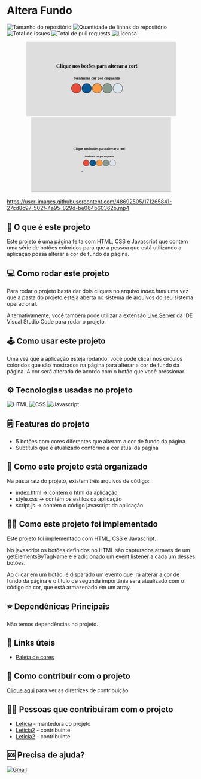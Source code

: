 # Altera Fundo
![Tamanho do repositório](https://img.shields.io/github/repo-size/lelepg/altera-fundo?color=%23FF00FF&label=Tamanho&style=plastic)
![Quantidade de linhas do repositório](https://img.shields.io/tokei/lines/github/lelepg/altera-fundo?color=%23FF00FF&label=Total%20de%20linhas&style=plastic)
![Total de issues](https://img.shields.io/github/issues-raw/lelepg/altera-fundo?style=plastic)
![Total de pull requests](https://img.shields.io/github/issues-pr/lelepg/altera-fundo?style=plastic)
![Licensa](https://img.shields.io/github/license/lelepg/altera-fundo?style=plastic)

<p align="center">
<img src="./imagens/imagem1.png" alt="Tela Inicial" width="400px"></img>
<img src="./imagens/capa.gif" alt="Aplicação funcionando" height="200px"></img>
</p>

https://user-images.githubusercontent.com/48692505/171265841-27cd8c97-502f-4a95-829d-be064b60362b.mp4

## 🤔 O que é este projeto 
Este projeto é uma página feita com HTML, CSS e Javascript que contém uma série de botões coloridos para que a pessoa que está utilizando a aplicação possa alterar a cor de fundo da página.

## 💻 Como rodar este projeto
Para rodar o projeto basta dar dois cliques no arquivo *index.html* uma vez que a pasta do projeto esteja aberta no sistema de arquivos do seu sistema operacional.

Alternativamente, você também pode utilizar a extensão [Live Server](https://marketplace.visualstudio.com/items?itemName=ritwickdey.LiveServer) da IDE Visual Studio Code para rodar o projeto.

## 🕹️ Como usar este projeto
Uma vez que a aplicação esteja rodando, você pode clicar nos círculos coloridos que são mostrados na página para alterar a cor de fundo da página. A cor será alterada de acordo com o botão que você pressionar.

## ⚙️ Tecnologias usadas no projeto
![HTML](https://img.shields.io/badge/HTML5-E34F26?style=plastic&logo=html5&logoColor=white)
![CSS](https://img.shields.io/badge/CSS3-1572B6?style=plastic&logo=css3&logoColor=white)
![Javascript](https://img.shields.io/badge/JavaScript-323330?style=plastic&logo=javascript&logoColor=F7DF1E)

## 🗒️ Features do projeto
- 5 botões com cores diferentes que alteram a cor de fundo da página
- Subtítulo que é atualizado conforme a cor atual da página

## 📁 Como este projeto está organizado
Na pasta raíz do projeto, existem três arquivos de código:
- index.html -> contém o html da aplicação
- style.css -> contém os estilos da aplicação
- script.js -> contém o código javascript da aplicação

## 🧑‍💻 Como este projeto foi implementado
Este projeto foi implementado com HTML, CSS e Javascript.

No javascript os botões definidos no HTML são capturados através de um getElementsByTagName e é adicionado um event listener a cada um desses botões.

Ao clicar em um botão, é disparado um evento que irá alterar a cor de fundo da página e o título de segunda importânia será atualizado com o código da cor, que está armazenado em um array.

## ⭐ Dependênicas Principais
Não temos dependências no projeto.

## 💎 Links úteis
- [Paleta de cores](https://coolors.co/palette/d94e33-2c5697-ed9b33-8a9b8e-2d2926-f4e5de-dde5ed-f8f1e0-d7d2cb-dfdede)

## 🤝 Como contribuir com o projeto
[Clique aqui](./CONTRIBUTING.md) para ver as diretrizes de contribuição

## 🧑‍💻 Pessoas que contribuiram com o projeto
- [Letícia](github.com/lelepg) - mantedora do projeto
- [Leticia2](github.com/lelepg) - contribuinte
- [Leticia2](github.com/lelepg) - contribuinte

## 🆘 Precisa de ajuda?
[![Gmail](https://img.shields.io/badge/Gmail-D14836?style=for-the-badge&logo=gmail&logoColor=white)
](email.legal@gmail)

